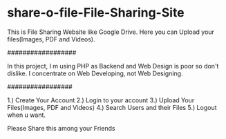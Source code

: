 # share-o-file-File-Sharing-Site
This is File Sharing Website like Google Drive. Here you can Upload your files(Images, PDF and Videos).

##################

In this project, I m using PHP as Backend and Web Design is poor so don't dislike. I concentrate on Web Developing, not Web Designing.

#################

1.) Create Your Account
2.) Login  to your account
3.) Upload Your Files(Images, PDF and Videos)
4.) Search Users and their Files
5.) Logout when u want.

Please Share this among your Friends
